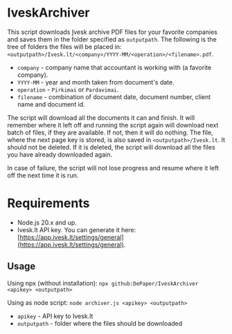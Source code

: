 # IveskArchiver
This script downloads Įvesk archive PDF files for your favorite companies and saves them in the folder specified as `outputpath`.
The following is the tree of folders the files will be placed in: `<outputpath>/Ivesk.lt/<company>/YYYY-MM/<operation>/<filename>.pdf`.
* `company` - company name that accountant is working with (a favorite company).
* `YYYY-MM` - year and month taken from document's date.
* `operation` - `Pirkimai` or `Pardavimai`.
* `filename` - combination of document date, document number, client name and document id.

The script will download all the documents it can and finish. It will remember where it left off and running the script again will download next batch of files, if they are available. If not, then it will do nothing.
The file, where the next page key is stored, is also saved in `<outputpath>/Ivesk.lt`. It should not be deleted. If it is deleted, the script will download all the files you have already downloaded again.

In case of failure, the script will not lose progress and resume where it left off the next time it is run.

# Requirements
* Node.js 20.x and up.
* Ivesk.lt API key. You can generate it here: [https://app.ivesk.lt/settings/general](https://app.ivesk.lt/settings/general).

## Usage
Using npx (without installation):
`npx github:DePaper/IveskArchiver <apikey> <outputpath>`

Using as node script:
`node archiver.js <apikey> <outputpath>`  

* `apikey` - API key to Ivesk.lt
* `outputpath` - folder where the files should be downloaded
